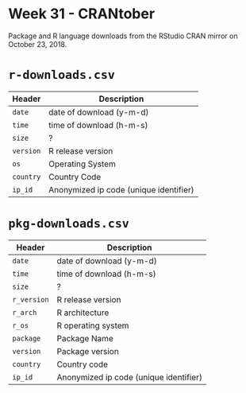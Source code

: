 # Week 31 - CRANtober

Package and R language downloads from the RStudio CRAN mirror on October 23, 2018.

# `r-downloads.csv`
Header | Description
---|---------
`date` | date of download (y-m-d)
`time` | time of download (h-m-s)
`size` | ?
`version` | R release version
`os` | Operating System
`country` | Country Code
`ip_id` | Anonymized ip code (unique identifier)

# `pkg-downloads.csv`

Header | Description
---|---------
`date` | date of download (y-m-d)
`time` | time of download (h-m-s)
`size` | ?
`r_version` | R release version
`r_arch` | R architecture
`r_os` | R operating system
`package` | Package Name
`version` |Package version
`country` | Country code
`ip_id` | Anonymized ip code (unique identifier)


